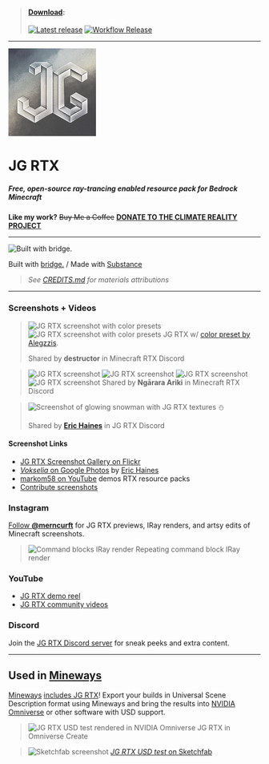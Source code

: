 > #### [Download](https://github.com/jasonjgardner/jg-rtx/releases):
> 
> [![Latest release](https://github.com/jasonjgardner/jg-rtx/actions/workflows/release.yml/badge.svg?branch=main&event=release)](https://github.com/jasonjgardner/jg-rtx/actions/workflows/release.yml) [![Workflow Release](https://github.com/jasonjgardner/jg-rtx/actions/workflows/main.yml/badge.svg)](https://github.com/jasonjgardner/jg-rtx/actions/workflows/main.yml)

---

![Pack Icon](RP/pack_icon.png)
# JG RTX

##### Free, open-source ray-trancing enabled resource pack for Bedrock Minecraft

__Like my work?__ ~~Buy Me a Coffee~~ __[DONATE TO THE CLIMATE REALITY PROJECT](https://www.climaterealityproject.org/donate/donate-climate-reality-project)__

---
![Built with bridge.](https://user-images.githubusercontent.com/1903667/148700768-ed1b0b60-a594-4add-8c8f-97aacd79762f.png)

Built with [bridge.](https://bridge-core.github.io/) / Made with [Substance](https://www.adobe.com/creativecloud/3d-augmented-reality.html)
> _See [CREDITS.md](CREDITS.md) for materials attributions_

---

### Screenshots + Videos
> ![JG RTX screenshot with color presets](https://user-images.githubusercontent.com/1903667/148662037-ae8e98f9-e865-49bc-a32d-347149ccfd49.jpg)
> ![JG RTX screenshot with color presets](https://user-images.githubusercontent.com/1903667/148662038-98266398-7794-4596-bae9-a50f1e09ec7d.jpg)
> JG RTX w/ [color preset by Alegzzis](https://discord.com/channels/691547840463241267/919021996271108108/920208551069229056).
>
> Shared by **destructor** in Minecraft RTX Discord

> ![JG RTX screenshot](https://user-images.githubusercontent.com/1903667/148661807-c1804147-4159-4385-890a-f1f3ba30db86.jpg)
> ![JG RTX screenshot](https://user-images.githubusercontent.com/1903667/148661809-9c45f5a7-54af-4a2d-bd59-c567eae80a20.jpg)
> ![JG RTX screenshot](https://user-images.githubusercontent.com/1903667/148661811-35ad539e-2bfc-4e1d-8468-94768cfa5098.jpg)
> ![JG RTX screenshot](https://user-images.githubusercontent.com/1903667/148661812-2df0936d-6f49-4b9c-a245-f9458cfacfd4.jpg)
> Shared by **Ngārara Ariki** in Minecraft RTX Discord

> ![Screenshot of glowing snowman with JG RTX textures](https://user-images.githubusercontent.com/1903667/148662162-b01762d7-3334-4806-8766-6a5ebf7c4c57.jpg)
> ⛄
>
> Shared by **[Eric Haines](https://github.com/erich666)** in JG RTX Discord

#### Screenshot Links
- [JG RTX Screenshot Gallery on Flickr](https://www.flickr.com/photos/jasongardner/albums/72157719469112264)
- [*Vokselia* on Google Photos](https://photos.app.goo.gl/nffv8T79YA4bwkzP8) by [Eric Haines](https://github.com/erich666)
- [markom58 on YouTube](https://www.youtube.com/c/markom58/search?query=JG%20RTX) demos RTX resource packs
- [Contribute screenshots](https://github.com/jasonjgardner/jg-rtx/discussions/categories/screenshots)

### Instagram
[Follow **@merncurft**](https://www.instagram.com/merncurft/) for JG RTX previews, IRay renders, and artsy edits of Minecraft screenshots.
> ![Command blocks IRay render](https://user-images.githubusercontent.com/1903667/143306432-95399c7c-672e-4567-b78d-c77183e7ae64.jpg)
> Repeating command block IRay render

### YouTube
- [JG RTX demo reel](https://www.youtube.com/playlist?list=PL8PY_n6h2FGXHHcfU4ifiWdeIYg8TNB8N)
- [JG RTX community videos](https://youtube.com/playlist?list=PL8PY_n6h2FGW7OnrGPV4-rKQKYo_JvuBH)

### Discord
Join the [JG RTX Discord server](https://discord.gg/nJmKSgmqyY) for sneak peeks and extra content.

---

## Used in [Mineways](http://mineways.com)
[Mineways](https://github.com/erich666/Mineways/) [includes JG RTX](http://www.realtimerendering.com/erich/minecraft/public/mineways/textures.html#candy)! Export your builds in Universal Scene Description format using Mineways and bring the results into [NVIDIA Omniverse](https://www.nvidia.com/en-us/omniverse/) or other software with USD support. 

> ![JG RTX USD test rendered in NVIDIA Omniverse](https://user-images.githubusercontent.com/1903667/143316694-f66bce34-158e-4557-aaa3-cb283b8f6ca5.jpg)
> JG RTX in Omniverse Create

> ![Sketchfab screenshot](https://user-images.githubusercontent.com/1903667/143307109-eaa3dd53-effe-41f4-a73c-4772d3eeb9ba.jpg)
> [*JG RTX USD test* on Sketchfab](https://skfb.ly/oq9zu)
